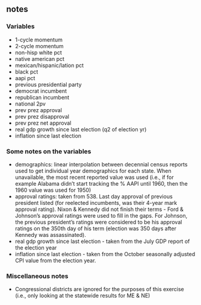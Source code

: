 
## notes

### Variables

-   1-cycle momentum
-   2-cycle momentum
-   non-hisp white pct
-   native american pct
-   mexican/hispanic/lation pct
-   black pct
-   aapi pct
-   previous presidential party
-   democrat incumbent
-   republican incumbent
-   national 2pv
-   prev prez approval
-   prev prez disapproval
-   prev prez net approval
-   real gdp growth since last election (q2 of election yr)
-   inflation since last election

### Some notes on the variables

-   demographics: linear interpolation between decennial census reports
    used to get individual year demographics for each state. When
    unavailable, the most recent reported value was used (i.e., if for
    example Alabama didn’t start tracking the % AAPI until 1960, then
    the 1960 value was used for 1950)
-   approval ratings: taken from 538. Last day approval of previous
    president listed (for reelected incumbents, was their 4-year mark
    approval rating). Nixon & Kennedy did not finish their terms - Ford
    & Johnson’s approval ratings were used to fill in the gaps. For
    Johnson, the previous president’s ratings were considered to be his
    approval ratings on the 350th day of his term (election was 350 days
    after Kennedy was assassinated).
-   real gdp growth since last election - taken from the July GDP report
    of the election year
-   inflation since last election - taken from the October seasonally
    adjusted CPI value from the election year.

### Miscellaneous notes

-   Congressional districts are ignored for the purposes of this
    exercise (i.e., only looking at the statewide results for ME & NE)
